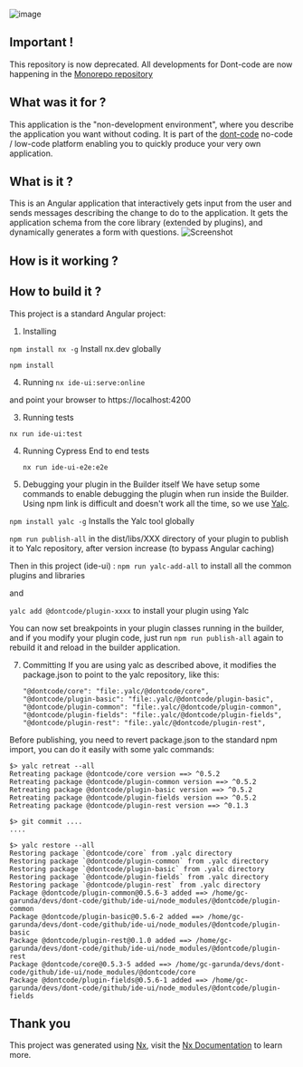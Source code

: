![image](https://dont-code.net/assets/logo-shadow-squared.png)
## Important !
This repository is now deprecated. All developments for Dont-code are now happening in the [Monorepo repository](https://github.com/dont-code/monorepo)

## What was it for ?

This application is the "non-development environment", where you describe the application you want without coding.
It is part of the [dont-code](https://dont-code.net) no-code / low-code platform enabling you to quickly produce your very own application.

## What is it ?
This is an Angular application that interactively gets input from the user and sends messages describing the change to do to the application.
It gets the application schema from the core library (extended by plugins), and dynamically generates a form with questions.
![Screenshot](https://dont-code.net/assets/Builder%20define%20Task%20Application.png)

## How is it working ?

## How to build it ?
This project is a standard Angular project:

1. Installing

  `npm install nx -g` Install nx.dev globally

  `npm install`

4. Running
`nx ide-ui:serve:online`

and point your browser to https://localhost:4200

3. Running tests

  `nx run ide-ui:test`

4. Running Cypress End to end tests

   `nx run ide-ui-e2e:e2e`

6. Debugging your plugin in the Builder itself
   We have setup some commands to enable debugging the plugin when run inside the Builder.
   Using npm link is difficult and doesn't work all the time, so we use [Yalc](https://github.com/wclr/yalc).

`npm install yalc -g` Installs the Yalc tool globally

`npm run publish-all` in the dist/libs/XXX directory of your plugin to publish it to Yalc repository, after version increase (to bypass Angular caching)

Then in this project (ide-ui) :
`npm run yalc-add-all` to install all the common plugins and libraries

and

`yalc add @dontcode/plugin-xxxx` to install your plugin using Yalc

You can now set breakpoints in your plugin classes running in the builder, and if you modify your plugin code, just run
`npm run publish-all` again to rebuild it and reload in the builder application.

7. Committing
  If you are using yalc as described above, it modifies the package.json to point to the yalc repository, like this:
   ```
   "@dontcode/core": "file:.yalc/@dontcode/core",
   "@dontcode/plugin-basic": "file:.yalc/@dontcode/plugin-basic",
   "@dontcode/plugin-common": "file:.yalc/@dontcode/plugin-common",
   "@dontcode/plugin-fields": "file:.yalc/@dontcode/plugin-fields",
   "@dontcode/plugin-rest": "file:.yalc/@dontcode/plugin-rest",
   ```

  Before publishing, you need to revert package.json to the standard npm import, you can do it easily with some yalc commands:
```
$> yalc retreat --all
Retreating package @dontcode/core version ==> ^0.5.2
Retreating package @dontcode/plugin-common version ==> ^0.5.2
Retreating package @dontcode/plugin-basic version ==> ^0.5.2
Retreating package @dontcode/plugin-fields version ==> ^0.5.2
Retreating package @dontcode/plugin-rest version ==> ^0.1.3

$> git commit ....
....

$> yalc restore --all
Restoring package `@dontcode/core` from .yalc directory
Restoring package `@dontcode/plugin-common` from .yalc directory
Restoring package `@dontcode/plugin-basic` from .yalc directory
Restoring package `@dontcode/plugin-fields` from .yalc directory
Restoring package `@dontcode/plugin-rest` from .yalc directory
Package @dontcode/plugin-common@0.5.6-3 added ==> /home/gc-garunda/devs/dont-code/github/ide-ui/node_modules/@dontcode/plugin-common
Package @dontcode/plugin-basic@0.5.6-2 added ==> /home/gc-garunda/devs/dont-code/github/ide-ui/node_modules/@dontcode/plugin-basic
Package @dontcode/plugin-rest@0.1.0 added ==> /home/gc-garunda/devs/dont-code/github/ide-ui/node_modules/@dontcode/plugin-rest
Package @dontcode/core@0.5.3-5 added ==> /home/gc-garunda/devs/dont-code/github/ide-ui/node_modules/@dontcode/core
Package @dontcode/plugin-fields@0.5.6-1 added ==> /home/gc-garunda/devs/dont-code/github/ide-ui/node_modules/@dontcode/plugin-fields

```
  
## Thank you

This project was generated using [Nx](https://nx.dev), visit the [Nx Documentation](https://nx.dev/angular) to learn more.
